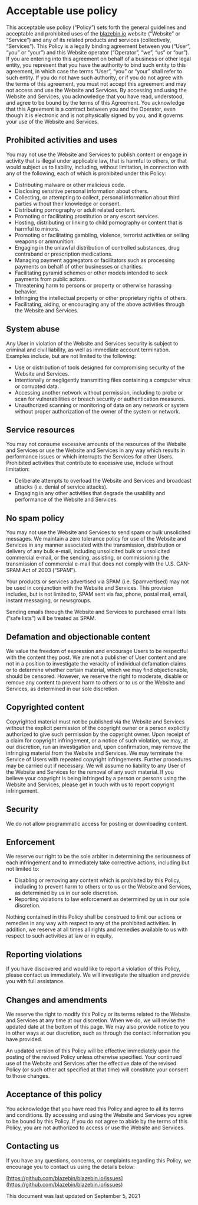 Acceptable use policy
=====================

This acceptable use policy (“Policy”) sets forth the general guidelines and acceptable and prohibited uses of the [blazebin.io](https://blazebin.io) website (“Website” or “Service”) and any of its related products and services (collectively, “Services”). This Policy is a legally binding agreement between you (“User”, “you” or “your”) and this Website operator (“Operator”, “we”, “us” or “our”). If you are entering into this agreement on behalf of a business or other legal entity, you represent that you have the authority to bind such entity to this agreement, in which case the terms “User”, “you” or “your” shall refer to such entity. If you do not have such authority, or if you do not agree with the terms of this agreement, you must not accept this agreement and may not access and use the Website and Services. By accessing and using the Website and Services, you acknowledge that you have read, understood, and agree to be bound by the terms of this Agreement. You acknowledge that this Agreement is a contract between you and the Operator, even though it is electronic and is not physically signed by you, and it governs your use of the Website and Services.

Prohibited activities and uses
------------------------------

You may not use the Website and Services to publish content or engage in activity that is illegal under applicable law, that is harmful to others, or that would subject us to liability, including, without limitation, in connection with any of the following, each of which is prohibited under this Policy:

* Distributing malware or other malicious code.
* Disclosing sensitive personal information about others.
* Collecting, or attempting to collect, personal information about third parties without their knowledge or consent.
* Distributing pornography or adult related content.
* Promoting or facilitating prostitution or any escort services.
* Hosting, distributing or linking to child pornography or content that is harmful to minors.
* Promoting or facilitating gambling, violence, terrorist activities or selling weapons or ammunition.
* Engaging in the unlawful distribution of controlled substances, drug contraband or prescription medications.
* Managing payment aggregators or facilitators such as processing payments on behalf of other businesses or charities.
* Facilitating pyramid schemes or other models intended to seek payments from public actors.
* Threatening harm to persons or property or otherwise harassing behavior.
* Infringing the intellectual property or other proprietary rights of others.
* Facilitating, aiding, or encouraging any of the above activities through the Website and Services.

System abuse
------------

Any User in violation of the Website and Services security is subject to criminal and civil liability, as well as immediate account termination. Examples include, but are not limited to the following:

* Use or distribution of tools designed for compromising security of the Website and Services.
* Intentionally or negligently transmitting files containing a computer virus or corrupted data.
* Accessing another network without permission, including to probe or scan for vulnerabilities or breach security or authentication measures.
* Unauthorized scanning or monitoring of data on any network or system without proper authorization of the owner of the system or network.

Service resources
-----------------

You may not consume excessive amounts of the resources of the Website and Services or use the Website and Services in any way which results in performance issues or which interrupts the Services for other Users. Prohibited activities that contribute to excessive use, include without limitation:

* Deliberate attempts to overload the Website and Services and broadcast attacks (i.e. denial of service attacks).
* Engaging in any other activities that degrade the usability and performance of the Website and Services.

No spam policy
--------------

You may not use the Website and Services to send spam or bulk unsolicited messages. We maintain a zero tolerance policy for use of the Website and Services in any manner associated with the transmission, distribution or delivery of any bulk e-mail, including unsolicited bulk or unsolicited commercial e-mail, or the sending, assisting, or commissioning the transmission of commercial e-mail that does not comply with the U.S. CAN-SPAM Act of 2003 (“SPAM”).

Your products or services advertised via SPAM (i.e. Spamvertised) may not be used in conjunction with the Website and Services. This provision includes, but is not limited to, SPAM sent via fax, phone, postal mail, email, instant messaging, or newsgroups.

Sending emails through the Website and Services to purchased email lists (“safe lists”) will be treated as SPAM.

Defamation and objectionable content
------------------------------------

We value the freedom of expression and encourage Users to be respectful with the content they post. We are not a publisher of User content and are not in a position to investigate the veracity of individual defamation claims or to determine whether certain material, which we may find objectionable, should be censored. However, we reserve the right to moderate, disable or remove any content to prevent harm to others or to us or the Website and Services, as determined in our sole discretion.

Copyrighted content
-------------------

Copyrighted material must not be published via the Website and Services without the explicit permission of the copyright owner or a person explicitly authorized to give such permission by the copyright owner. Upon receipt of a claim for copyright infringement, or a notice of such violation, we may, at our discretion, run an investigation and, upon confirmation, may remove the infringing material from the Website and Services. We may terminate the Service of Users with repeated copyright infringements. Further procedures may be carried out if necessary. We will assume no liability to any User of the Website and Services for the removal of any such material. If you believe your copyright is being infringed by a person or persons using the Website and Services, please get in touch with us to report copyright infringement.

Security
--------

We do not allow programmatic access for posting or downloading content.

Enforcement
-----------

We reserve our right to be the sole arbiter in determining the seriousness of each infringement and to immediately take corrective actions, including but not limited to:

* Disabling or removing any content which is prohibited by this Policy, including to prevent harm to others or to us or the Website and Services, as determined by us in our sole discretion.
* Reporting violations to law enforcement as determined by us in our sole discretion.

Nothing contained in this Policy shall be construed to limit our actions or remedies in any way with respect to any of the prohibited activities. In addition, we reserve at all times all rights and remedies available to us with respect to such activities at law or in equity.

Reporting violations
--------------------

If you have discovered and would like to report a violation of this Policy, please contact us immediately. We will investigate the situation and provide you with full assistance.

Changes and amendments
----------------------

We reserve the right to modify this Policy or its terms related to the Website and Services at any time at our discretion. When we do, we will revise the updated date at the bottom of this page. We may also provide notice to you in other ways at our discretion, such as through the contact information you have provided.

An updated version of this Policy will be effective immediately upon the posting of the revised Policy unless otherwise specified. Your continued use of the Website and Services after the effective date of the revised Policy (or such other act specified at that time) will constitute your consent to those changes.

Acceptance of this policy
-------------------------

You acknowledge that you have read this Policy and agree to all its terms and conditions. By accessing and using the Website and Services you agree to be bound by this Policy. If you do not agree to abide by the terms of this Policy, you are not authorized to access or use the Website and Services.

Contacting us
-------------

If you have any questions, concerns, or complaints regarding this Policy, we encourage you to contact us using the details below:

[https://github.com/blazebin/blazebin.io/issues](https://github.com/blazebin/blazebin.io/issues)

This document was last updated on September 5, 2021
